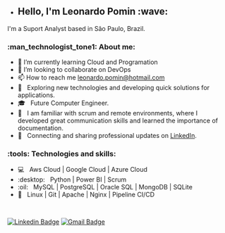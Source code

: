 - <h2> Hello, I'm Leonardo Pomin :wave: </br>
 I'm a Suport Analyst based in São Paulo, Brazil.
</h2>

<h3> :man_technologist_tone1: About me: </h3>

- 🌱 I’m currently learning Cloud and Programation
- 💞️ I’m looking to collaborate on DevOps
- 📫 How to reach me leonardo.pomin@hotmail.com
- :thinking: &nbsp; Exploring new technologies and developing quick solutions for applications.
- :mortar_board: &nbsp; Future Computer Engineer.
- :seedling: &nbsp; I am familiar with scrum and remote environments, where I developed great communication skills and learned the importance of documentation.
- :briefcase: &nbsp; Connecting and sharing professional updates on <a href="https://www.linkedin.com/in/leonardo-souza-pomin-56651ab3/%22%3E">LinkedIn</a>.

<h3>:tools: Technologies and skills:</h3>

- :computer: &nbsp; Aws Cloud | Google Cloud | Azure Cloud 
- :desktop: &nbsp; Python | Power BI | Scrum
- :oil: &nbsp; MySQL | PostgreSQL | Oracle SQL | MongoDB | SQLite 
- :wrench: &nbsp; Linux | Git | Apache | Nginx | Pipeline CI/CD 

</br>

[![Linkedin Badge](https://img.shields.io/badge/-LinkedIn-blue?style=flat-square&logo=Linkedin&logoColor=white)](https://www.linkedin.com/in/leonardo-souza-pomin-56651ab3)
[![Gmail Badge](https://img.shields.io/badge/-leonardo.pomin@hotmail.com-d14836?style=flat&logo=Gmail&logoColor=white)](mailto:leonardo.pomin@hotmail.com)

<!---
LeonardoPomin/LeonardoPomin is a ✨ special ✨ repository because its `README.md` (this file) appears on your GitHub profile.
You can click the Preview link to take a look at your changes.
--->
